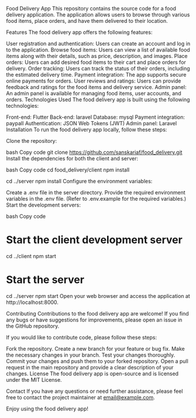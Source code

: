 Food Delivery App
This repository contains the source code for a food delivery application. The application allows users to browse through various food items, place orders, and have them delivered to their location.

Features
The food delivery app offers the following features:

User registration and authentication: Users can create an account and log in to the application.
Browse food items: Users can view a list of available food items along with their details, such as price, description, and images.
Place orders: Users can add desired food items to their cart and place orders for delivery.
Order tracking: Users can track the status of their orders, including the estimated delivery time.
Payment integration: The app supports secure online payments for orders.
User reviews and ratings: Users can provide feedback and ratings for the food items and delivery service.
Admin panel: An admin panel is available for managing food items, user accounts, and orders.
Technologies Used
The food delivery app is built using the following technologies:

Front-end: Flutter
Back-end: laravel
Database: mysql
Payment integration: paypalI
Authentication: JSON Web Tokens (JWT)
Admin panel: Laravel
Installation
To run the food delivery app locally, follow these steps:

Clone the repository:

bash
Copy code
git clone https://github.com/sanskariaf/food_delivery.git
Install the dependencies for both the client and server:

bash
Copy code
cd food_delivery/client
npm install

cd ../server
npm install
Configure the environment variables:

Create a .env file in the server directory.
Provide the required environment variables in the .env file. (Refer to .env.example for the required variables.)
Start the development servers:

bash
Copy code
# Start the client development server
cd ../client
npm start

# Start the server
cd ../server
npm start
Open your web browser and access the application at http://localhost:8000.

Contributing
Contributions to the food delivery app are welcome! If you find any bugs or have suggestions for improvements, please open an issue in the GitHub repository.

If you would like to contribute code, please follow these steps:

Fork the repository.
Create a new branch for your feature or bug fix.
Make the necessary changes in your branch.
Test your changes thoroughly.
Commit your changes and push them to your forked repository.
Open a pull request in the main repository and provide a clear description of your changes.
License
The food delivery app is open-source and is licensed under the MIT License.

Contact
If you have any questions or need further assistance, please feel free to contact the project maintainer at email@example.com.

Enjoy using the food delivery app!
